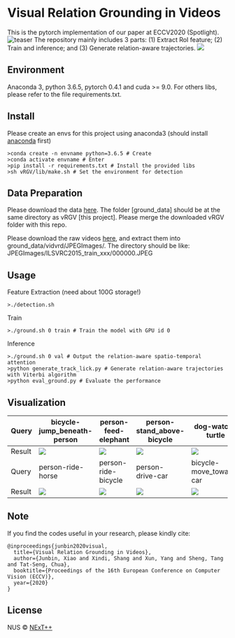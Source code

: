 # Visual Relation Grounding in Videos

This is the pytorch implementation of our paper at ECCV2020 (Spotlight). 
![teaser](https://github.com/doc-doc/vRGV/blob/master/introduction.png)
The repository mainly includes 3 parts: (1) Extract RoI feature; (2) Train and inference; and (3) Generate relation-aware trajectories.
![](https://github.com/doc-doc/vRGV/blob/master/model.png)

## Environment

Anaconda 3, python 3.6.5, pytorch 0.4.1 and cuda >= 9.0. For others libs, please refer to the file requirements.txt.

## Install
Please create an envs for this project using anaconda3 (should install [anaconda](https://docs.anaconda.com/anaconda/install/linux/) first)
```
>conda create -n envname python=3.6.5 # Create
>conda activate envname # Enter
>pip install -r requirements.txt # Install the provided libs
>sh vRGV/lib/make.sh # Set the environment for detection
```
## Data Preparation
Please download the data [here](https://drive.google.com/file/d/1qNJ3jBPPoi0BPkvLqooS66czvCxsib1M/view?usp=sharing). The folder [ground_data] should be at the same directory as vRGV [this project]. Please merge the downloaded vRGV folder with this repo. 

Please download the raw videos [here](https://xdshang.github.io/docs/imagenet-vidvrd.html), and extract them into ground_data/vidvrd/JPEGImages/. The directory should be like: JPEGImages/ILSVRC2015_train_xxx/000000.JPEG

## Usage
Feature Extraction (need about 100G storage!)
```
>./detection.sh
```
Train
```
>./ground.sh 0 train # Train the model with GPU id 0
```
Inference
```
>./ground.sh 0 val # Output the relation-aware spatio-temporal attention
>python generate_track_lick.py # Generate relation-aware trajectories with Viterbi algorithm
>python eval_ground.py # Evaluate the performance
```
## Visualization
|Query| bicycle-jump_beneath-person       | person-feed-elephant          | person-stand_above-bicycle       | dog-watch-turtle|
|:---| --------------------------------- | ----------------------------- | ---------------------------------------- | ---------------------------------------- | 
|Result| ![](https://media.giphy.com/media/htciIcJZ2q7pb06zoI/giphy.gif) | ![](https://media.giphy.com/media/dX34r2BJNjVCNCuFNy/giphy.gif)   | ![](https://media.giphy.com/media/ln7xmvrkjcX47W9Kax/giphy.gif)|![](https://media.giphy.com/media/h5uiVR9ukJLVRgT9yC/giphy.gif)|
|Query| person-ride-horse       | person-ride-bicycle          |   person-drive-car     |  bicycle-move_toward-car|
|Result| ![](https://media.giphy.com/media/J5jSa7lJxwFXorWYbx/giphy.gif) | ![](https://media.giphy.com/media/lSsztYWamp6gLfHSfg/giphy.gif)   | ![](https://media.giphy.com/media/S5Kp8KaApxrazkVmcd/giphy.gif)|![](https://media.giphy.com/media/ZE4vFIjfm1BHXP7w0R/giphy.gif)|

## Note  
If you find the codes useful in your research, please kindly cite:

```
@inproceedings{junbin2020visual,
  title={Visual Relation Grounding in Videos},
  author={Junbin, Xiao and Xindi, Shang and Xun, Yang and Sheng, Tang and Tat-Seng, Chua},
  booktitle={Proceedings of the 16th European Conference on Computer Vision (ECCV)},
  year={2020}
}
```

## License

NUS © [NExT++](https://nextcenter.org/)
